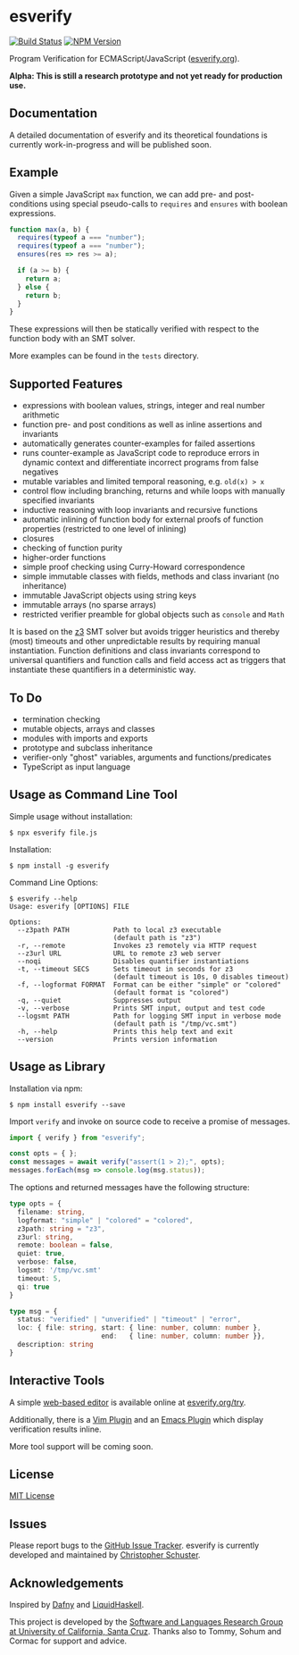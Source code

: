 # esverify

[![Build Status](https://travis-ci.org/levjj/esverify.svg?branch=master)](https://travis-ci.org/levjj/esverify)
[![NPM Version](https://img.shields.io/npm/v/esverify.svg)](https://www.npmjs.com/package/esverify)

Program Verification for ECMAScript/JavaScript ([esverify.org](http://esverify.org/)).

**Alpha: This is still a research prototype and not yet ready for production use.**

## Documentation

A detailed documentation of esverify and its theoretical foundations is
currently work-in-progress and will be published soon.

## Example

Given a simple JavaScript `max` function, we can add pre- and post-conditions
using special pseudo-calls to `requires` and `ensures` with boolean expressions.

```js
function max(a, b) {
  requires(typeof a === "number");
  requires(typeof a === "number");
  ensures(res => res >= a);

  if (a >= b) {
    return a;
  } else {
    return b;
  }
}
```

These expressions will then be statically verified with respect to the function
body with an SMT solver.

More examples can be found in the `tests` directory.

## Supported Features

* expressions with boolean values, strings, integer and real number arithmetic
* function pre- and post conditions as well as inline assertions and invariants
* automatically generates counter-examples for failed assertions
* runs counter-example as JavaScript code to reproduce errors in dynamic context
  and differentiate incorrect programs from false negatives
* mutable variables and limited temporal reasoning, e.g. `old(x) > x`
* control flow including branching, returns and while loops with manually
  specified invariants
* inductive reasoning with loop invariants and recursive functions
* automatic inlining of function body for external proofs of function properties
  (restricted to one level of inlining)
* closures
* checking of function purity
* higher-order functions
* simple proof checking using Curry-Howard correspondence
* simple immutable classes with fields, methods and class invariant (no inheritance)
* immutable JavaScript objects using string keys
* immutable arrays (no sparse arrays)
* restricted verifier preamble for global objects such as `console` and `Math`

It is based on the [z3](https://github.com/Z3Prover/z3) SMT solver but avoids
trigger heuristics and thereby (most) timeouts and other unpredictable results by
requiring manual instantiation. Function definitions and class invariants correspond
to universal quantifiers and function calls and field access act as triggers that
instantiate these quantifiers in a deterministic way.

## To Do

* termination checking
* mutable objects, arrays and classes
* modules with imports and exports
* prototype and subclass inheritance
* verifier-only "ghost" variables, arguments and functions/predicates
* TypeScript as input language

## Usage as Command Line Tool

Simple usage without installation:

```
$ npx esverify file.js
```

Installation:

```
$ npm install -g esverify
```

Command Line Options:

```
$ esverify --help
Usage: esverify [OPTIONS] FILE

Options:
  --z3path PATH           Path to local z3 executable
                          (default path is "z3")
  -r, --remote            Invokes z3 remotely via HTTP request
  --z3url URL             URL to remote z3 web server
  --noqi                  Disables quantifier instantiations
  -t, --timeout SECS      Sets timeout in seconds for z3
                          (default timeout is 10s, 0 disables timeout)
  -f, --logformat FORMAT  Format can be either "simple" or "colored"
                          (default format is "colored")
  -q, --quiet             Suppresses output
  -v, --verbose           Prints SMT input, output and test code
  --logsmt PATH           Path for logging SMT input in verbose mode
                          (default path is "/tmp/vc.smt")
  -h, --help              Prints this help text and exit
  --version               Prints version information
```

## Usage as Library

Installation via npm:

```
$ npm install esverify --save
```

Import `verify` and invoke on source code to receive a promise of messages.

```js
import { verify } from "esverify";

const opts = { };
const messages = await verify("assert(1 > 2);", opts);
messages.forEach(msg => console.log(msg.status));
```

The options and returned messages have the following structure:

```ts
type opts = {
  filename: string,
  logformat: "simple" | "colored" = "colored",
  z3path: string = "z3",
  z3url: string,
  remote: boolean = false,
  quiet: true,
  verbose: false,
  logsmt: '/tmp/vc.smt'
  timeout: 5,
  qi: true
}

type msg = {
  status: "verified" | "unverified" | "timeout" | "error",
  loc: { file: string, start: { line: number, column: number },
                       end:   { line: number, column: number }},
  description: string
}
```

## Interactive Tools

A simple [web-based editor](https://github.com/levjj/esverify-editor)
is available online at [esverify.org/try](http://esverify.org/try).

Additionally, there is a [Vim Plugin](https://github.com/levjj/esverify-vim)
and an [Emacs Plugin](https://github.com/SohumB/flycheck-esverify)
which display verification results inline.

More tool support will be coming soon.

## License

[MIT License](https://github.com/levjj/esverify/blob/master/LICENSE)

## Issues

Please report bugs to the [GitHub Issue Tracker](https://github.com/levjj/esverify/issues). esverify is currently developed and maintained by [Christopher Schuster](https://livoris.net/).

## Acknowledgements

Inspired by [Dafny](https://github.com/Microsoft/dafny) and
[LiquidHaskell](https://github.com/ucsd-progsys/liquidhaskell).

This project is developed by the
[Software and Languages Research Group at University of California, Santa Cruz](http://slang.soe.ucsc.edu/).
Thanks also to Tommy, Sohum and Cormac for support and advice.
